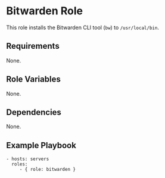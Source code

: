 Bitwarden Role
===============

This role installs the Bitwarden CLI tool (`bw`) to `/usr/local/bin`.

Requirements
------------

None.

Role Variables
--------------

None.

Dependencies
------------

None.

Example Playbook
----------------

    - hosts: servers
      roles:
         - { role: bitwarden }
